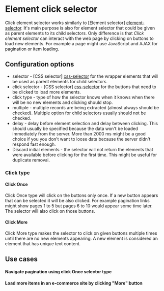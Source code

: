 # Element click selector

Click element selector works similarly to
[Element selector] [element-selector]. It's main purpose is also for element
selector that could be given as parent elements to its child selectors. Only
difference is that *Click element selector* can interact with the web page by
clicking on buttons to load new elements. For example a page might use
JavaScript and AJAX for pagination or item loading.

## Configuration options
 * selector - [CSS selector] [css-selector] for the wrapper elements that will
 be used as parent elements for child selectors.
 * click selector - [CSS selector] [css-selector] for the buttons that need to
 be clicked to load more elements.
 * click type - type of how the selector knows when it knows when there will be
 no new elements and clicking should stop.
 * multiple - multiple records are being extracted (almost always should be
 checked). Multiple option for child selectors usually should not be checked.
 * delay - delay before element selection and delay between clicking. This
 should usually be specified because the data won't be loaded immediately from
 the server. More than 2000 ms might be a good choice if you you don't want to
 loose data because the server didn't respond fast enough.
 * Discard initial elements - the selector will not return the elements that
 were available before clicking for the first time. This might be useful for
 duplicate removal.

### Click type
#### Click Once

Click Once type will click on the buttons only once. If a new button appears
that can be selected it will be also clicked. For example pagination links
might show pages 1 to 5 but pages 6 to 10 would appear some time later. The
selector will also click on those buttons.

#### Click More

Click More type makes the selector to click on given buttons multiple times
until there are no new elements appearing. A new element is considered an
element that has unique text content.

## Use cases

#### Navigate pagination using click Once selector type


#### Load more items in an e-commerce site by clicking "More" button

 [element-selector]: element-selector.md
 [css-selector]: css-selector.md